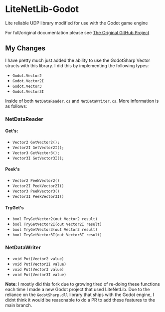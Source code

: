 # LiteNetLib-Godot

Lite reliable UDP library modified for use with the Godot game engine

For full/original documentation please see [The Original GitHub Project](https://github.com/RevenantX/LiteNetLib)

## My Changes
I have pretty much just added the ability to use the GodotSharp Vector structs
with this library. I did this by implementing the following types:
 - ``Godot.Vector2``
 - ``Godot.Vector2I``
 - ``Godot.Vector3``
 - ``Godot.Vector3I``

Inside of both ``NetDataReader.cs`` and ``NetDataWriter.cs``.
More information is as follows:

### NetDataReader
#### Get's:
 - ``Vector2 GetVector2();``
 - ``Vector2I GetVector2I();``
 - ``Vector3 GetVector3();``
 - ``Vector3I GetVector3I();``
#### Peek's
 - ``Vector2 PeekVector2()``
 - ``Vector2I PeekVector2I()``
 - ``Vector3 PeekVector3()``
 - ``Vector3I PeekVector3I()``
#### TryGet's
 - ``bool TryGetVector2(out Vector2 result)``
 - ``bool TryGetVector2I(out Vector2I result)``
 - ``bool TryGetVector3(out Vector3 result)``
 - ``bool TryGetVector3I(out Vector3I result)``

### NetDataWriter
 - ``void Put(Vector2 value)``
 - ``void Put(Vector2I value)``
 - ``void Put(Vector3 value)``
 - ``void Put(Vector3I value)``


**Note:** I mostly did this fork due to growing tired of re-doing these
functions each time I made a new Godot project that used LiteNetLib.
Due to the reliance on the ``GodotSharp.dll`` library that ships with the 
Godot engine, I didnt think it would be reasonable to do a PR to add these
features to the main branch.
